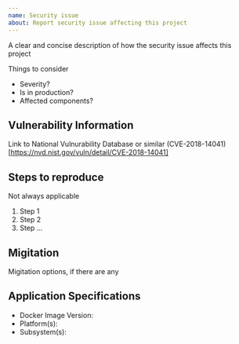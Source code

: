 ```yaml
---
name: Security issue
about: Report security issue affecting this project
---
```


A clear and concise description of how the security issue affects this project

Things to consider
 * Severity?
 * Is in production?
 * Affected components?

## Vulnerability Information

Link to National Vulnurability Database or similar (CVE-2018-14041)[https://nvd.nist.gov/vuln/detail/CVE-2018-14041]

## Steps to reproduce

Not always applicable
 1. Step 1
 2. Step 2
 3. Step ...

## Migitation

Migitation options, if there are any

## Application Specifications

- Docker Image Version:
- Platform(s):
- Subsystem(s):
